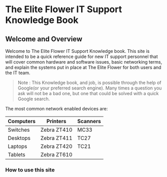 
# The Elite Flower IT Support Knowledge Book

## Welcome and Overview

Welcome to The Elite Flower IT Support Knowledge book. This site is intended to be a quick reference guide for new IT support personnel that will cover common hardware and software issues, basic networking terms, and explain the systems put in place at The Elite Flower for both users and the IT team. 

>Note : This Knowledge book, and job, is possible through the help of Google(or your preferred search engine). Many times a question you ask will not be a bad one, but one that could be solved with a quick Google search.

The most common network enabled devices are: 

| Computers | Printers    | Scanners |
| --------- | --------    | -------- |
| Switches  | Zebra ZT410 | MC33     |
| Desktops  | Zebra ZT411 | TC27     |
| Laptops   | Zebra ZT420 | TC21     |
| Tablets   | Zebra ZT610 |          |

### How to use this site

